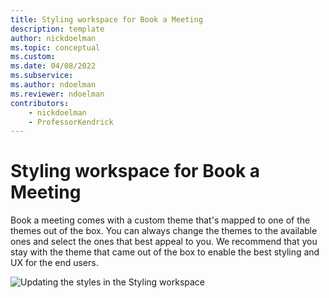 ```yaml
---
title: Styling workspace for Book a Meeting
description: template
author: nickdoelman
ms.topic: conceptual
ms.custom: 
ms.date: 04/08/2022
ms.subservice:
ms.author: ndoelman
ms.reviewer: ndoelman
contributors:
    - nickdoelman
    - ProfessorKendrick
---
```


# Styling workspace for Book a Meeting

Book a meeting comes with a custom theme that's mapped to one of the themes out of the box. You can always change the themes to the available ones and select the ones that best appeal to you. We recommend that you stay with the theme that came out of the box to enable the best styling and UX for the end users.

![Updating the styles in the Styling workspace ](media/image43.png)